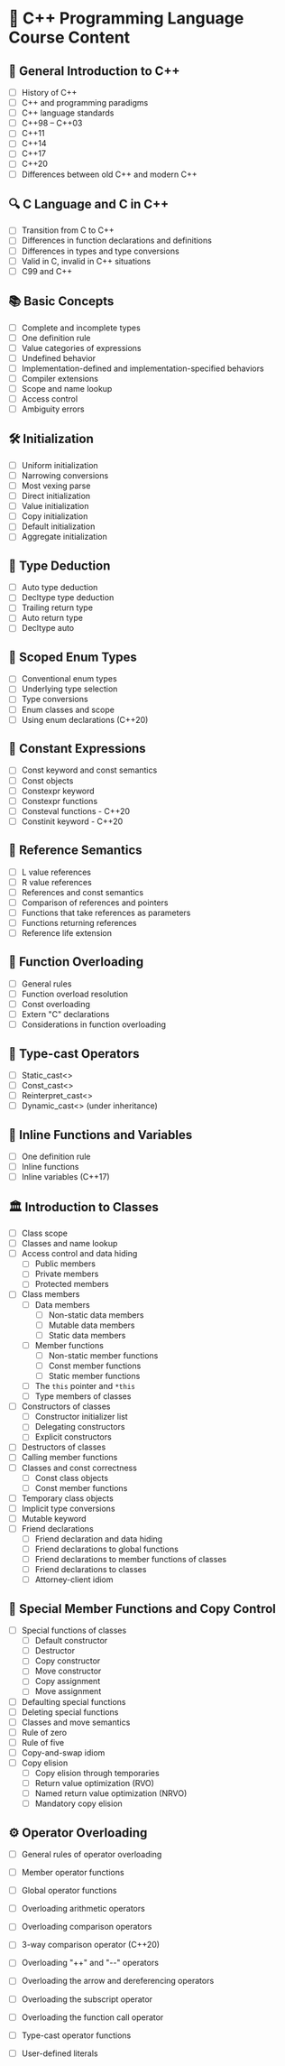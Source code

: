 # 📘 C++ Programming Language Course Content

## 🌟 General Introduction to C++
- [ ] History of C++
- [ ] C++ and programming paradigms
- [ ] C++ language standards
- [ ] C++98 – C++03
- [ ] C++11
- [ ] C++14
- [ ] C++17
- [ ] C++20
- [ ] Differences between old C++ and modern C++

## 🔍 C Language and C in C++
- [ ] Transition from C to C++
- [ ] Differences in function declarations and definitions
- [ ] Differences in types and type conversions
- [ ] Valid in C, invalid in C++ situations
- [ ] C99 and C++

## 📚 Basic Concepts
- [ ] Complete and incomplete types
- [ ] One definition rule
- [ ] Value categories of expressions
- [ ] Undefined behavior
- [ ] Implementation-defined and implementation-specified behaviors
- [ ] Compiler extensions
- [ ] Scope and name lookup
- [ ] Access control
- [ ] Ambiguity errors

## 🛠 Initialization
- [ ] Uniform initialization
- [ ] Narrowing conversions
- [ ] Most vexing parse
- [ ] Direct initialization
- [ ] Value initialization
- [ ] Copy initialization
- [ ] Default initialization
- [ ] Aggregate initialization

## 📏 Type Deduction
- [ ] Auto type deduction
- [ ] Decltype type deduction
- [ ] Trailing return type
- [ ] Auto return type
- [ ] Decltype auto

## 🚦 Scoped Enum Types
- [ ] Conventional enum types
- [ ] Underlying type selection
- [ ] Type conversions
- [ ] Enum classes and scope
- [ ] Using enum declarations (C++20)

## 🧮 Constant Expressions
- [ ] Const keyword and const semantics
- [ ] Const objects
- [ ] Constexpr keyword
- [ ] Constexpr functions
- [ ] Consteval functions - C++20
- [ ] Constinit keyword - C++20

## 📎 Reference Semantics
- [ ] L value references
- [ ] R value references
- [ ] References and const semantics
- [ ] Comparison of references and pointers
- [ ] Functions that take references as parameters
- [ ] Functions returning references
- [ ] Reference life extension

## 🔄 Function Overloading
- [ ] General rules
- [ ] Function overload resolution
- [ ] Const overloading
- [ ] Extern "C" declarations
- [ ] Considerations in function overloading

## 🔄 Type-cast Operators
- [ ] Static_cast<>
- [ ] Const_cast<>
- [ ] Reinterpret_cast<>
- [ ] Dynamic_cast<> (under inheritance)

## 🏃 Inline Functions and Variables
- [ ] One definition rule
- [ ] Inline functions
- [ ] Inline variables (C++17)

## 🏛 Introduction to Classes
- [ ] Class scope
- [ ] Classes and name lookup
- [ ] Access control and data hiding
  - [ ] Public members
  - [ ] Private members
  - [ ] Protected members
- [ ] Class members
  - [ ] Data members
    - [ ] Non-static data members
    - [ ] Mutable data members
    - [ ] Static data members
  - [ ] Member functions
    - [ ] Non-static member functions
    - [ ] Const member functions
    - [ ] Static member functions
  - [ ] The `this` pointer and `*this`
  - [ ] Type members of classes
- [ ] Constructors of classes
  - [ ] Constructor initializer list
  - [ ] Delegating constructors
  - [ ] Explicit constructors
- [ ] Destructors of classes
- [ ] Calling member functions
- [ ] Classes and const correctness
  - [ ] Const class objects
  - [ ] Const member functions
- [ ] Temporary class objects
- [ ] Implicit type conversions
- [ ] Mutable keyword
- [ ] Friend declarations
  - [ ] Friend declaration and data hiding
  - [ ] Friend declarations to global functions
  - [ ] Friend declarations to member functions of classes
  - [ ] Friend declarations to classes
  - [ ] Attorney-client idiom

## 🧩 Special Member Functions and Copy Control
- [ ] Special functions of classes
  - [ ] Default constructor
  - [ ] Destructor
  - [ ] Copy constructor
  - [ ] Move constructor
  - [ ] Copy assignment
  - [ ] Move assignment
- [ ] Defaulting special functions
- [ ] Deleting special functions
- [ ] Classes and move semantics
- [ ] Rule of zero
- [ ] Rule of five
- [ ] Copy-and-swap idiom
- [ ] Copy elision
  - [ ] Copy elision through temporaries
  - [ ] Return value optimization (RVO)
  - [ ] Named return value optimization (NRVO)
  - [ ] Mandatory copy elision

## ⚙️ Operator Overloading
- [ ] General rules of operator overloading
- [ ] Member operator functions
- [ ] Global operator functions
- [ ] Overloading arithmetic operators
- [ ] Overloading comparison operators
- [ ] 3-way comparison operator (C++20)
- [ ] Overloading "++" and "--" operators
- [ ] Overloading the arrow and dereferencing operators
- [ ] Overloading the subscript operator
- [ ] Overloading the function call operator
- [ ] Type-cast operator functions
- [ ] User-defined literals

